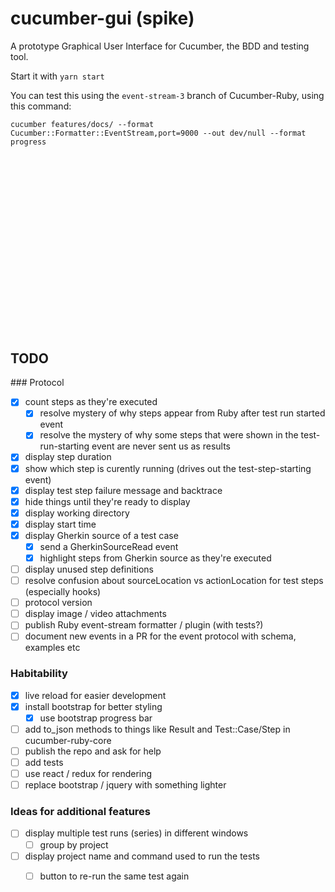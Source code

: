 # cucumber-gui (spike)

A prototype Graphical User Interface for Cucumber, the BDD and testing tool.

Start it with `yarn start`

You can test this using the `event-stream-3` branch of Cucumber-Ruby, using this command:

    cucumber features/docs/ --format Cucumber::Formatter::EventStream,port=9000 --out dev/null --format progress

<script src="//fast.wistia.com/embed/medias/hpf9qboi31.jsonp" async></script><script src="//fast.wistia.com/assets/external/E-v1.js" async></script><div class="wistia_responsive_padding" style="padding:56.25% 0 0 0;position:relative;"><div class="wistia_responsive_wrapper" style="height:100%;left:0;position:absolute;top:0;width:100%;"><div class="wistia_embed wistia_async_hpf9qboi31 videoFoam=true" style="height:100%;width:100%">&nbsp;</div></div></div>

## TODO

### Protocol

- [x] count steps as they're executed
  - [x] resolve mystery of why steps appear from Ruby after test run started event
  - [x] resolve the mystery of why some steps that were shown in the test-run-starting event are never sent us as results
- [x] display step duration
- [x] show which step is curently running (drives out the test-step-starting event)
- [x] display test step failure message and backtrace
- [x] hide things until they're ready to display
- [x] display working directory
- [x] display start time
- [x] display Gherkin source of a test case
  - [x] send a GherkinSourceRead event
  - [x] highlight steps from Gherkin source as they're executed
- [ ] display unused step definitions
- [ ] resolve confusion about sourceLocation vs actionLocation for test steps (especially hooks)
- [ ] protocol version
- [ ] display image / video attachments
- [ ] publish Ruby event-stream formatter / plugin (with tests?)
- [ ] document new events in a PR for the event protocol with schema, examples etc

### Habitability

- [x] live reload for easier development
- [x] install bootstrap for better styling
  - [x] use bootstrap progress bar
- [ ] add to_json methods to things like Result and Test::Case/Step in cucumber-ruby-core
- [ ] publish the repo and ask for help
- [ ] add tests
- [ ] use react / redux for rendering
- [ ] replace bootstrap / jquery with something lighter

### Ideas for additional features

- [ ] display multiple test runs (series) in different windows
  - [ ] group by project
- [ ] display project name and command used to run the tests
  - [ ] button to re-run the same test again

